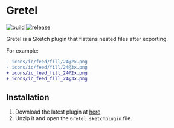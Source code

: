 # Gretel

[![build](https://travis-ci.org/StyleShare/Gretel.svg?branch=master)](https://travis-ci.org/StyleShare/Gretel)
[![release](http://img.shields.io/github/release/StyleShare/Gretel.svg)](https://github.com/StyleShare/Gretel/releases)

Gretel is a Sketch plugin that flattens nested files after exporting.

For example:

```diff
- icons/ic/feed/fill/24@2x.png
- icons/ic/feed/fill/24@3x.png
+ icons/ic_feed_fill_24@2x.png
+ icons/ic_feed_fill_24@3x.png
```

## Installation

1. Download the latest plugin at [here](https://github.com/StyleShare/Gretel/releases/latest).
2. Unzip it and open the `Gretel.sketchplugin` file.
